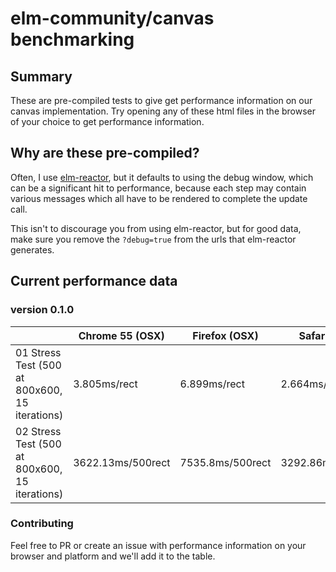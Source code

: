 # elm-community/canvas benchmarking

## Summary

These are pre-compiled tests to give get performance information on our canvas implementation. Try opening any of these html files in the browser of your choice to get performance information.

## Why are these pre-compiled?

Often, I use [elm-reactor](https://github.com/elm-lang/elm-reactor), but it defaults to using the debug window, which can be a significant hit to performance, because each step may contain various messages which all have to be rendered to complete the update call.

This isn't to discourage you from using elm-reactor, but for good data, make sure you remove the `?debug=true` from the urls that elm-reactor generates.

## Current performance data

### version 0.1.0

|                                              |Chrome 55 (OSX)  |Firefox (OSX)    |Safari (OSX)    |
|----------------------------------------------|-----------------|----------------|-----------------|
|01 Stress Test (500 at 800x600, 15 iterations)|3.805ms/rect     |6.899ms/rect    |2.664ms/rect     |
|02 Stress Test (500 at 800x600, 15 iterations)|3622.13ms/500rect|7535.8ms/500rect|3292.86ms/500rect|

### Contributing

Feel free to PR or create an issue with performance information on your browser and platform and we'll add it to the table.
